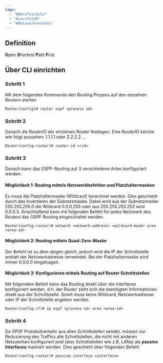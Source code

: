 ```yaml
---
tags:
  - "#Berufsschule"
  - "#Lernfeld9"
  - "#Netzwerktechnik"
---
```


## Definition
**O**pen **S**hortest **P**ath **F**irst

## Über CLI einrichten 
### Schritt 1
Mit dem folgenden Kommando den Routing Prozess auf den einzelnen Routern starten 
```CLI
Router(config)# router ospf <process id>
```

### Schritt 2
Danach die RouterID der einzelnen Router festlegen. Eine RouterID könnte wie folgt aussehen: 1.1.1.1 oder 2.2.2.2 ...
```CLI
Router(config-router)# router-id <rid>
```

### Schritt 3
Danach kann das OSPF-Routing auf 3 verschiedene Arten konfiguriert werden:
#### Möglichkeit 1: Routing mittels Netzwerkbefehlen und Platzhaltermasken
Es muss die Platzhaltermaske (Wildcard) berechnet werden. Dies geschieht durch das Invertieren der Subnetzmaske. Dabei wird aus der Subnetzmaske 255.255.255.0 die Wildcard 0.0.0.255 oder aus 255.255.255.252 wird 0.0.0.3.
Anschließend kann mit folgenden Befehl für jedes Netzwerk des Routers das OSPF Routing eingeschaltet werden.
```CLI
Router(config-router)# network <network-address> <wildcard-mask> area <area-id>
```

#### Möglichkeit 2: Routing mittels Quad-Zero-Maske
Der Befehl ist zu dem obigen gleich, jedoch wird die IP der Schnittstelle anstatt der Netzwerkadresse verwendet. Bei der Platzhaltermaske wird immer 0.0.0.0 eingetragen.

#### Möglichkeit 3: Konfigurieren mittels Routing auf Router Schnittstellen
Mit folgendem Befehl kann das Routing direkt über die Interfaces konfiguriert werden, d.h. der Router zieht sich die benötigten Informationen direkt aus der Schnittstelle. Somit muss keine Wildcard, Netzwerkadresse oder IP der Schnittstelle angeben werden.
```CLI
Router(config-if)# ip ospf <process-id> area <area-id>
```

### Schritt 4
Da OPSF Protokollverkehr aus allen Schnittstellen sendet, müssen zur Reduzierung des Traffics alle Schnittstellen, die nicht mit anderen Netzwerken konfiguriert sind (also Schnittstellen wie z.B. LANs) als **passive Interfaces** markiert werden. Dies geschieht über folgenden Befehl:
```CLI
Router(config-router)# passive-interface <interface>
```

